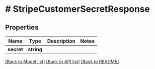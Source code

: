 # # StripeCustomerSecretResponse

## Properties

Name | Type | Description | Notes
------------ | ------------- | ------------- | -------------
**secret** | **string** |  |

[[Back to Model list]](../../README.md#models) [[Back to API list]](../../README.md#endpoints) [[Back to README]](../../README.md)
